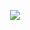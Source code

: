 <p align="center"><img src="https://user-images.githubusercontent.com/75953873/177233956-993ae634-75f1-4a35-b647-874d6b3b410a.png"></p>
